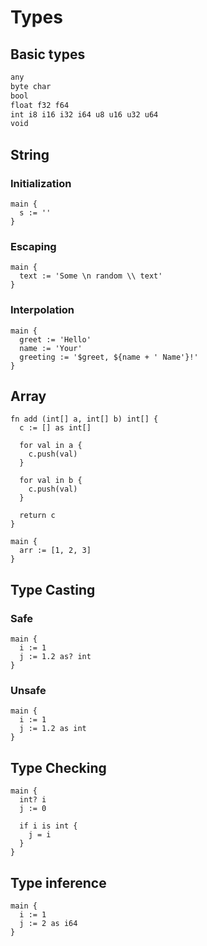 # Types

## Basic types
```txt
any
byte char
bool
float f32 f64
int i8 i16 i32 i64 u8 u16 u32 u64
void
```

## String

### Initialization
```the
main {
  s := ''
}
```

### Escaping
```the
main {
  text := 'Some \n random \\ text'
}
```

### Interpolation
```the
main {
  greet := 'Hello'
  name := 'Your'
  greeting := '$greet, ${name + ' Name'}!'
}
```

## Array
```the
fn add (int[] a, int[] b) int[] {
  c := [] as int[]

  for val in a {
    c.push(val)
  }

  for val in b {
    c.push(val)
  }

  return c
}

main {
  arr := [1, 2, 3]
}
```

## Type Casting

### Safe
```the
main {
  i := 1
  j := 1.2 as? int
}
```

### Unsafe
```the
main {
  i := 1
  j := 1.2 as int
}
```


## Type Checking
```the
main {
  int? i
  j := 0
  
  if i is int {
    j = i
  }
}
```

## Type inference
```the
main {
  i := 1
  j := 2 as i64
}
```
